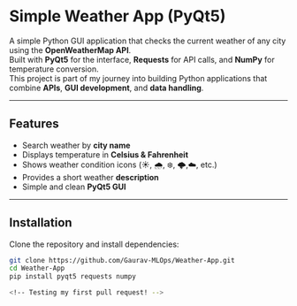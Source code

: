 # Simple Weather App (PyQt5)

A simple Python GUI application that checks the current weather of any city using the **OpenWeatherMap API**.  
Built with **PyQt5** for the interface, **Requests** for API calls, and **NumPy** for temperature conversion.  
This project is part of my journey into building Python applications that combine **APIs**, **GUI development**, and **data handling**.

---

## Features
- Search weather by **city name**
- Displays temperature in **Celsius & Fahrenheit**
- Shows weather condition icons (☀️, 🌧, ❄️, 🌩,☁️, etc.)
- Provides a short weather **description**
- Simple and clean **PyQt5 GUI**

---

## Installation
Clone the repository and install dependencies:
```bash
git clone https://github.com/Gaurav-MLOps/Weather-App.git
cd Weather-App
pip install pyqt5 requests numpy

<!-- Testing my first pull request! -->
